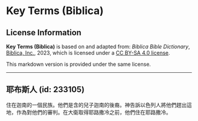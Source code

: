 # Key Terms (Biblica)

## License Information

**Key Terms (Biblica)** is based on and adapted from: _Biblica Bible Dictionary_, [Biblica, Inc.](https://www.biblica.com/), 2023, which is licensed under a [CC BY-SA 4.0 license](https://creativecommons.org/licenses/by-sa/4.0/legalcode.en).

This markdown version is provided under the same license.



--------------------------------

## 耶布斯人 (id: 233105)

住在迦南的一個民族。他們是含的兒子迦南的後裔。神告訴以色列人將他們趕出這地，作為對他們的審判。在大衛取得耶路撒冷之前，他們住在耶路撒冷。


